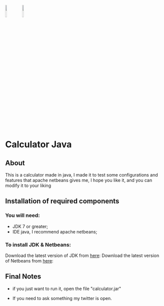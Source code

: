 <code><img width="10%" src="https://www.vectorlogo.zone/logos/java/java-ar21.svg"></code>
<code><img width="10%" src="https://www.vectorlogo.zone/logos/git-scm/git-scm-ar21.svg"></code>

# Calculator Java

## About

This is a calculator made in java, I made it to test some configurations and features that apache netbeans gives me, I hope you like it, and you can modify it to your liking



## Installation of required components

### You will need:
 - JDK 7 or greater;
 - IDE java, I recommend apache netbeans;
 
### To install JDK & Netbeans:

Download the latest version of JDK from [here](https://www.oracle.com/java/technologies/javase-downloads.html):
Download the latest version of Netbeans from [here](https://netbeans.apache.org/download/index.html):

## Final Notes

- if you just want to run it, open the file "calculator.jar"

- If you need to ask something my twitter is open.

